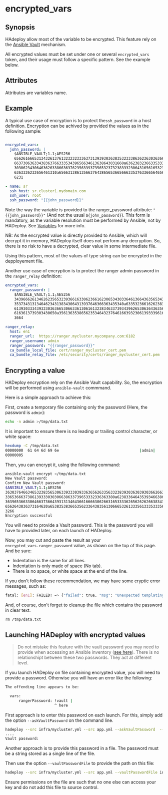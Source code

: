 # encrypted_vars

## Synopsis

HAdeploy allow most of the variable to be encrypted. This feature rely on the [Ansible Vault](http://docs.ansible.com/ansible/playbooks_vault.html) mechanism.

All encrypted values must be set under one or several `encrypted_vars` token, and their usage must follow a specific pattern. See the example below.

## Attributes

Attributes are variables name.

## Example

A typical use case of encryption is to protect the`ssh_password` in a host definition. Encryption can be achived by provided the values as in the following sample:

```yaml

encrypted_vars:
  john_password: |
    $ANSIBLE_VAULT;1.1;AES256
    65626166653134326137613232323336373139393036383532333863623630363662303531306539
    6637306363343836376633353439656634613638643031660a636238323663353337313333663438
    30306234306463626338663637623563393735653237323833323064316561653237393538303762
    6363326232656461310a656631386135663764386565366566633537633665646562626236393462
    6231

- name: sr
  ssh_host: sr.cluster1.mydomain.com
  ssh_user: root
  ssh_password: "{{john_password}}"

```
Note the way the variable is provided to the ranger_password attribute: `"{{john_password}}"` (And not the usual `${john_password}`). This form is mandatory, 
as the variable resolution must be performed by Ansible, not by HADeploy. See [Variables](../../more/under_the_hood/#variables) for more info.

NB: As the encrypted value is directly provided to Ansible, which will decrypt it in memory, HADeploy itself does not perform any decryption. So, there is no risk to have a decrypted, clear value in some intermediate file.

Using this pattern, most of the values of type string can be encrypted in the depployement file.

Another use case of encryption is to protect the ranger admin password in the `ranger_relay` definition:
```yaml
encrypted_vars:
  ranger_password: |
    $ANSIBLE_VAULT;1.1;AES256
    34396662613462623565323936616330623661623065343033646136643635653430636238613962
    3537343131346462343138343064313937646366363435340a633532366162623838376436366362
    61393033343932303636653066336130616132383463373934396265306364363562613565613165
    6163613739303430650a356136353865623534643237646166393230613933396166663963633538
    3664

ranger_relay:
  host: en1
  ranger_url:  https://ranger.mycluster.mycompany.com:6182
  ranger_username: admin
  ranger_password: "{{ranger_password}}"  
  ca_bundle_local_file: cert/ranger_mycluster_cert.pem
  ca_bundle_relay_file: /etc/security/certs/ranger_mycluster_cert.pem
```


## Encrypting a value

HADeploy encryption rely on the Ansible Vault capability. So, the encryption will be performed using `ansible-vault` commmand.

Here is a simple approach to achieve this:

First, create a temporary file containing only the password (Here, the password is `admin`):

```bash
echo -n admin >/tmp/data.txt
```

It is important to ensure there is no leading or trailing control character, or white space:


```bash
hexdump -C /tmp/data.txt
00000000  61 64 6d 69 6e                                    |admin|
00000005
```

Then, you can encrypt it, using the following command:

```bash
ansible-vault encrypt </tmp/data.txt
New Vault password:
Confirm New Vault password:
$ANSIBLE_VAULT;1.1;AES256
36303764663465323835653063393330393363656263356332383930363039303662663530653561
3365366637386139333030306638633739653332336363380a623833646435393466386531616230
36396536633064663736643931313464366166663062663165333362656262626638343532393538
6562643836373164620a653835383665356233643835613066653261333561333533356638303963
3266
Encryption successful
```

You will need to provide a Vault password. This is the password you will have to provided later, on each launch of HADeploy.

Now, you may cut and paste the result as your `encrypted_vars.ranger_password` value, as shown on the top of this page. And be sure:

* Indentation is the same for all lines.
* Indentation is only made of space (No tab).
* There is no space, or white space at the end of the line.

If you don't follow these recommendation, we may have some cryptic error messages, such as:

```bash
fatal: [en1]: FAILED! => {"failed": true, "msg": "Unexpected templating type error occurred on ({{ rangerPassword }}): Non-hexadecimal digit found"}
```

And, of course, don't forget to cleanup the file which contains the password in clear text.

```
rm /tmp/data.txt
```

## Launching HADeploy with encrypted values

> Do not mistake this feature with the vault password you may need to provide when accessing an Ansible inventory ([see here](../plugins_reference/ansible_inventories/ansible_inventories)). 
There is no relationshipt between these two passwords. They act at different level.

If you launch HADeploy on file containing encrypted value, you will need to provide a password. Otherwise you will have an error like the following: 

```bash
The offending line appears to be:

  vars:
      rangerPassword: !vault |
                      ^ here
```

First approach is to enter this password on each launch. For this, simply add the option `--askVaultPassword` on the command line.

```bash
hadeploy --src infra/mycluster.yml --src app.yml --askVaultPassword  --action DEPLOY
....
Vault password:
```

Another approach is to provide this password in a file. The password must be a string stored as a single line of the file.

Then use the option `--vaultPasswordFile` to provide the path on this file:

```bash
hadeploy --src infra/mycluster.yml --src app.yml --vaultPasswordFile infra/vault_password.txt  --action DEPLOY
```

Ensure permissions on the file are such that no one else can access your key and do not add this file to source control.




